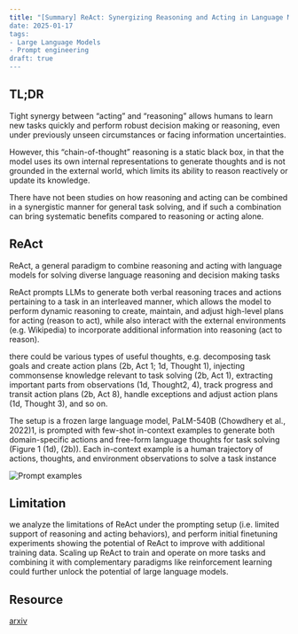 ```yaml
---
title: "[Summary] ReAct: Synergizing Reasoning and Acting in Language Models
date: 2025-01-17
tags: 
- Large Language Models 
- Prompt engineering
draft: true 
---
```


## TL;DR 

Tight synergy between “acting” and “reasoning” allows humans to learn new tasks quickly and perform robust decision making or reasoning, even under previously unseen circumstances or facing information uncertainties.

However, this “chain-of-thought” reasoning is a static black box, in that the model uses its own internal representations to generate thoughts and is not grounded in the external world, which limits its ability to reason reactively or update its knowledge. 

There have not been studies on how reasoning and acting can be combined in a synergistic manner for general task solving, and if such a combination can bring systematic benefits compared to reasoning or acting alone.

## ReAct
ReAct, a general paradigm to combine reasoning and acting with language
models for solving diverse language reasoning and decision making tasks 

ReAct prompts LLMs to generate both verbal reasoning traces and actions pertaining to a task in an
interleaved manner, which allows the model to perform dynamic reasoning to create, maintain, and
adjust high-level plans for acting (reason to act), while also interact with the external environments
(e.g. Wikipedia) to incorporate additional information into reasoning (act to reason).

there could be various types of useful thoughts, e.g. decomposing task goals and create action plans
(2b, Act 1; 1d, Thought 1), injecting commonsense knowledge relevant to task solving (2b, Act 1),
extracting important parts from observations (1d, Thought2, 4), track progress and transit action plans
(2b, Act 8), handle exceptions and adjust action plans (1d, Thought 3), and so on.

The setup is a frozen large language model, PaLM-540B (Chowdhery et al., 2022)1, is prompted with few-shot in-context examples to generate both domain-specific actions and free-form language thoughts for task solving (Figure 1 (1d), (2b)). Each in-context example is a human trajectory of actions, thoughts, and environment observations to solve a task instance 

![Prompt examples](/posts/20250117_react/react_method.png)

## Limitation 
we analyze the limitations of ReAct under the
prompting setup (i.e. limited support of reasoning and acting behaviors), and perform initial finetuning
experiments showing the potential of ReAct to improve with additional training data. Scaling up
ReAct to train and operate on more tasks and combining it with complementary paradigms like
reinforcement learning could further unlock the potential of large language models.





## Resource
[arxiv](https://arxiv.org/pdf/2210.03629)
